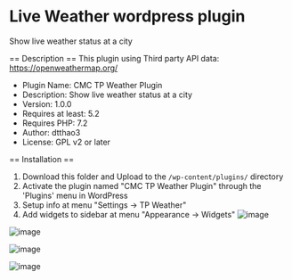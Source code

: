 
# Live Weather wordpress plugin
Show live weather status at a city

== Description ==
This plugin using Third party API data: https://openweathermap.org/

 * Plugin Name:       CMC TP Weather Plugin
 * Description:       Show live weather status at a city
 * Version:           1.0.0
 * Requires at least: 5.2
 * Requires PHP:      7.2
 * Author:            dtthao3
 * License:           GPL v2 or later
 
 
== Installation ==
1. Download this folder and Upload to the `/wp-content/plugins/` directory
2. Activate the plugin named "CMC TP Weather Plugin" through the 'Plugins' menu in WordPress
3. Setup info at menu "Settings -> TP Weather"
4. Add widgets to sidebar at menu "Appearance -> Widgets"
![image](https://user-images.githubusercontent.com/105334553/172989992-f3d81d34-358d-4aa2-b936-cc570669c0d7.png)

![image](https://user-images.githubusercontent.com/105334553/173009252-3acabba7-be08-4ac3-8c0b-cd3796599a00.png)

![image](https://user-images.githubusercontent.com/105334553/173008676-72a88696-050f-41f5-b753-90916b77ae76.png)

![image](https://user-images.githubusercontent.com/105334553/173008834-d49a029d-8885-4371-89a8-03e9ce6b3fb7.png)

